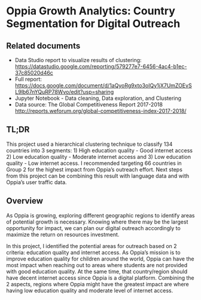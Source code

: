 # Oppia Growth Analytics: Country Segmentation for Digital Outreach

## Related documents
+ Data Studio report to visualize results of clustering: https://datastudio.google.com/reporting/579277e7-6456-4ac4-b1ec-37c85020d46c 
+ Full report: https://docs.google.com/document/d/1aQyoRg9xto3oIQy1jX7UmZOEvSL9lb67nYQuRP78Wvo/edit?usp=sharing
+ Jupyter Notebook - Data cleaning, Data exploration, and Clustering
+ Data source: The Global Competitiveness Report 2017-2018 http://reports.weforum.org/global-competitiveness-index-2017-2018/

## TL;DR
This project used a hierarchical clustering technique to classify 134 countries into 3 segments: 1) High education quality - Good internet access 2) Low education quality - Moderate internet access and 3) Low education quality - Low internet access. I recommended targeting 66 countries in Group 2 for the highest impact from Oppia’s outreach effort. Next steps from this project can be combining this result with language data and with Oppia’s user traffic data. 

## Overview 
As Oppia is growing, exploring different geographic regions to identify areas of potential growth is necessary. Knowing where there may be the largest opportunity for impact, we can plan our digital outreach accordingly to maximize the return on resources investment. 

In this project, I identified the potential areas for outreach based on 2 criteria: education quality and internet access. As Oppia’s mission is to improve education quality for children around the world, Oppia can have the most impact when reaching out to areas where students are not provided with good education quality. At the same time, that country/region should have decent internet access since Oppia is a digital platform. Combining the 2 aspects, regions where Oppia might have the greatest impact are where having low education quality and moderate level of internet access.





